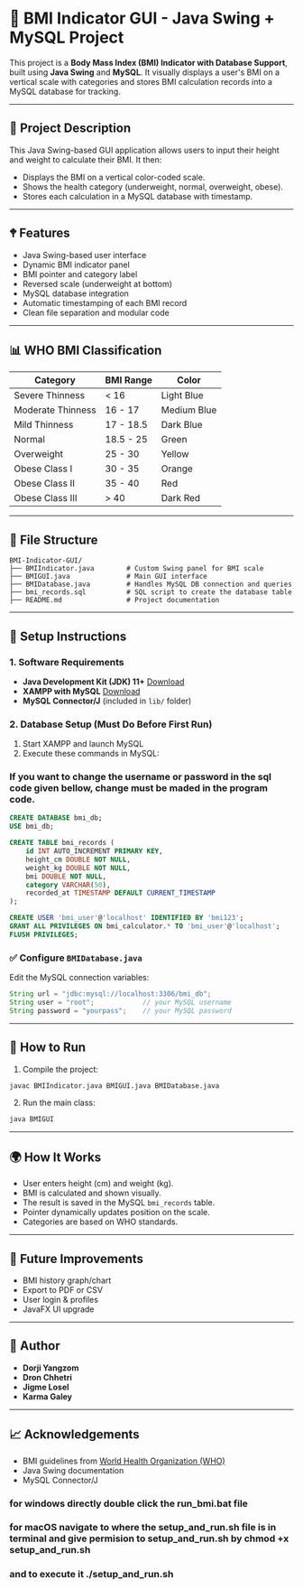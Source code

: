 # 🧮 BMI Indicator GUI - Java Swing + MySQL Project

This project is a **Body Mass Index (BMI) Indicator with Database Support**, built using **Java Swing** and **MySQL**. It visually displays a user's BMI on a vertical scale with categories and stores BMI calculation records into a MySQL database for tracking.

---

## 📌 Project Description

This Java Swing-based GUI application allows users to input their height and weight to calculate their BMI. It then:

* Displays the BMI on a vertical color-coded scale.
* Shows the health category (underweight, normal, overweight, obese).
* Stores each calculation in a MySQL database with timestamp.

---

## 🕈 Features

* Java Swing-based user interface
* Dynamic BMI indicator panel
* BMI pointer and category label
* Reversed scale (underweight at bottom)
* MySQL database integration
* Automatic timestamping of each BMI record
* Clean file separation and modular code

---

## 📊 WHO BMI Classification

| Category          | BMI Range | Color       |
| ----------------- | --------- | ----------- |
| Severe Thinness   | < 16      | Light Blue  |
| Moderate Thinness | 16 - 17   | Medium Blue |
| Mild Thinness     | 17 - 18.5 | Dark Blue   |
| Normal            | 18.5 - 25 | Green       |
| Overweight        | 25 - 30   | Yellow      |
| Obese Class I     | 30 - 35   | Orange      |
| Obese Class II    | 35 - 40   | Red         |
| Obese Class III   | > 40      | Dark Red    |

---

## 📂 File Structure

```
BMI-Indicator-GUI/
├── BMIIndicator.java        # Custom Swing panel for BMI scale
├── BMIGUI.java              # Main GUI interface
├── BMIDatabase.java         # Handles MySQL DB connection and queries
├── bmi_records.sql          # SQL script to create the database table
├── README.md                # Project documentation
```

---

## 🚧 Setup Instructions

### 1. Software Requirements
- **Java Development Kit (JDK) 11+** [Download](https://adoptium.net/)
- **XAMPP with MySQL** [Download](https://www.apachefriends.org/)
- **MySQL Connector/J** (included in `lib/` folder)

### 2. Database Setup (Must Do Before First Run)
1. Start XAMPP and launch MySQL
2. Execute these commands in MySQL:


### If you want to change the username or password in the sql code given bellow, change must be maded in the program code.


```sql
CREATE DATABASE bmi_db;
USE bmi_db;

CREATE TABLE bmi_records (
    id INT AUTO_INCREMENT PRIMARY KEY,
    height_cm DOUBLE NOT NULL,
    weight_kg DOUBLE NOT NULL,
    bmi DOUBLE NOT NULL,
    category VARCHAR(50),
    recorded_at TIMESTAMP DEFAULT CURRENT_TIMESTAMP
);

CREATE USER 'bmi_user'@'localhost' IDENTIFIED BY 'bmi123';
GRANT ALL PRIVILEGES ON bmi_calculator.* TO 'bmi_user'@'localhost';
FLUSH PRIVILEGES;
```

### ✅ Configure `BMIDatabase.java`

Edit the MySQL connection variables:

```java
String url = "jdbc:mysql://localhost:3306/bmi_db";
String user = "root";            // your MySQL username
String password = "yourpass";    // your MySQL password
```

---

## 🚀 How to Run

1. Compile the project:

```bash
javac BMIIndicator.java BMIGUI.java BMIDatabase.java
```

2. Run the main class:

```bash
java BMIGUI
```

---

## 🌍 How It Works

* User enters height (cm) and weight (kg).
* BMI is calculated and shown visually.
* The result is saved in the MySQL `bmi_records` table.
* Pointer dynamically updates position on the scale.
* Categories are based on WHO standards.

---

## 🎉 Future Improvements

* BMI history graph/chart
* Export to PDF or CSV
* User login & profiles
* JavaFX UI upgrade

---

## 👤 Author

* **Dorji Yangzom**
* **Dron Chhetri** 
* **Jigme Losel** 
* **Karma Galey** 

---

## 📈 Acknowledgements

* BMI guidelines from [World Health Organization (WHO)](https://www.who.int/news-room/fact-sheets/detail/obesity-and-overweight)
* Java Swing documentation
* MySQL Connector/J


### for windows directly double click the run_bmi.bat file
### for macOS navigate to where the setup_and_run.sh file is in terminal and give permision to setup_and_run.sh by chmod +x setup_and_run.sh
### and to execute it ./setup_and_run.sh
